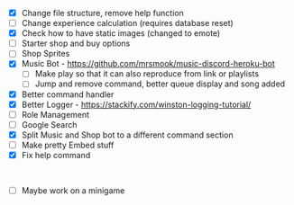 - [x] Change file structure, remove help function
- [ ] Change experience calculation (requires database reset)
- [x] Check how to have static images (changed to emote)
- [ ] Starter shop and buy options 
- [ ] Shop Sprites
- [x] Music Bot - https://github.com/mrsmook/music-discord-heroku-bot
  - [ ] Make play so that it can also reproduce from link or playlists
  - [ ] Jump and remove command, better queue display and song added
- [x] Better command handler
- [x] Better Logger - https://stackify.com/winston-logging-tutorial/
- [ ] Role Management
- [ ] Google Search 
- [x] Split Music and Shop bot to a different command section
- [ ] Make pretty Embed stuff
- [x] Fix help command
&nbsp;

&nbsp;

- [ ] Maybe work on a minigame